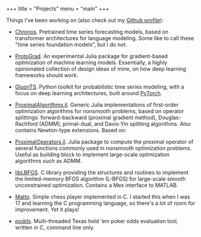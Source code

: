+++
title = "Projects"
menu = "main"
+++

Things I've been working on (also check out my [Github profile](https://github.com/lostella)):

* [Chronos](https://github.com/amazon-science/chronos-forecasting). Pretrained time series forecasting models, based on transformer architectures for language modeling. Some like to call these "time series foundation models", but I do not.

* [ProtoGrad](https://github.com/lostella/ProtoGrad.jl). An experimental Julia package for gradient-based optimization of machine learning models.
Essentially, a highly opinionated collection of design ideas of mine, on how deep learning frameworks should work.

* [GluonTS](https://github.com/awslabs/gluon-ts). Python toolkit for probabilistic time series modeling, with a focus on deep learning architectures, built around [PyTorch](https://pytorch.org/).

* [ProximalAlgorithms.jl](https://github.com/kul-forbes/ProximalAlgorithms.jl). Generic Julia implementations of first-order optimization algorithms for nonsmooth problems, based on operator splittings: forward-backward (proximal gradient method), Douglas-Rachford (ADMM), primal-dual, and Davis-Yin splitting algorithms. Also contains Newton-type extensions. Based on:

* [ProximalOperators.jl](https://github.com/kul-forbes/ProximalOperators.jl). Julia package to compute the proximal operator of several functions commonly used in nonsmooth optimization problems. Useful as building block to implement large-scale optimization algorithms such as ADMM.

* [libLBFGS](http://github.com/lostella/libLBFGS/). C library providing the structures and routines to implement the
limited-memory BFGS algorithm (L-BFGS) for large-scale smooth unconstrained
optimization. Contains a Mex interface to MATLAB.

* [Matto](http://github.com/lostella/matto/). Simple chess player implemented in C. I started this when I was 17
and learning the C programming language, so there's a lot of room for
improvement. Yet it plays!

* [podds](http://github.com/lostella/podds/). Multi-threaded Texas hold 'em poker odds evaluation tool, written in C, command line only.

